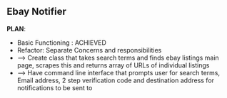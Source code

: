 ## Ebay Notifier

**PLAN**:

- Basic Functioning : ACHIEVED
- Refactor: Separate Concerns and responsibilities
- --> Create class that takes search terms and finds ebay listings main page, scrapes this and returns array of URLs of individual listings
- --> Have command line interface that prompts user for search terms, Email address, 2 step verification code and destination address for notifications to be sent to
